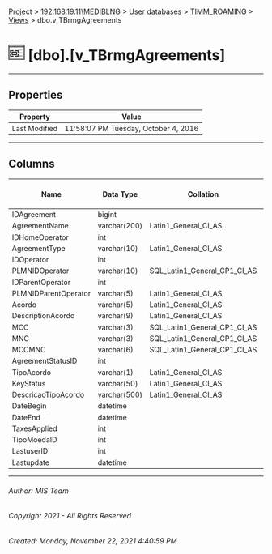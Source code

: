 #### 

[Project](../../../../index.md) > [192.168.19.11\\MEDIBLNG](../../../index.md) > [User databases](../../index.md) > [TIMM_ROAMING](../index.md) > [Views](Views.md) > dbo.v_TBrmgAgreements

# ![Views](../../../../Images/View32.png) [dbo].[v_TBrmgAgreements]

---

## <a name="#properties"></a>Properties

| Property | Value |
|---|---|
| Last Modified | 11:58:07 PM Tuesday, October 4, 2016 |


---

## <a name="#columns"></a>Columns

| Name | Data Type | Collation | Max Length (Bytes) |
|---|---|---|---|
| IDAgreement | bigint |  | 8 |
| AgreementName | varchar(200) | Latin1_General_CI_AS | 200 |
| IDHomeOperator | int |  | 4 |
| AgreementType | varchar(10) | Latin1_General_CI_AS | 10 |
| IDOperator | int |  | 4 |
| PLMNIDOperator | varchar(10) | SQL_Latin1_General_CP1_CI_AS | 10 |
| IDParentOperator | int |  | 4 |
| PLMNIDParentOperator | varchar(5) | Latin1_General_CI_AS | 5 |
| Acordo | varchar(5) | Latin1_General_CI_AS | 5 |
| DescriptionAcordo | varchar(9) | Latin1_General_CI_AS | 9 |
| MCC | varchar(3) | SQL_Latin1_General_CP1_CI_AS | 3 |
| MNC | varchar(3) | SQL_Latin1_General_CP1_CI_AS | 3 |
| MCCMNC | varchar(6) | SQL_Latin1_General_CP1_CI_AS | 6 |
| AgreementStatusID | int |  | 4 |
| TipoAcordo | varchar(1) | Latin1_General_CI_AS | 1 |
| KeyStatus | varchar(50) | Latin1_General_CI_AS | 50 |
| DescricaoTipoAcordo | varchar(500) | Latin1_General_CI_AS | 500 |
| DateBegin | datetime |  | 8 |
| DateEnd | datetime |  | 8 |
| TaxesApplied | int |  | 4 |
| TipoMoedaID | int |  | 4 |
| LastuserID | int |  | 4 |
| Lastupdate | datetime |  | 8 |


---

###### Author:  MIS Team

###### Copyright 2021 - All Rights Reserved

###### Created: Monday, November 22, 2021 4:40:59 PM

